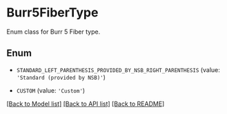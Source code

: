 # Burr5FiberType

Enum class for Burr 5 Fiber type.

## Enum

* `STANDARD_LEFT_PARENTHESIS_PROVIDED_BY_NSB_RIGHT_PARENTHESIS` (value: `'Standard (provided by NSB)'`)

* `CUSTOM` (value: `'Custom'`)

[[Back to Model list]](../README.md#documentation-for-models) [[Back to API list]](../README.md#documentation-for-api-endpoints) [[Back to README]](../README.md)


